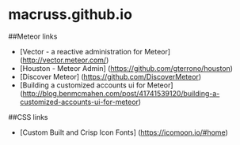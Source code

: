 macruss.github.io
=================
##Meteor links
- [Vector - a reactive administration for Meteor] (http://vector.meteor.com/)
- [Houston - Meteor Admin] (https://github.com/gterrono/houston)
- [Discover Meteor] (https://github.com/DiscoverMeteor)
- [Building a customized accounts ui for Meteor] (http://blog.benmcmahen.com/post/41741539120/building-a-customized-accounts-ui-for-meteor)

##CSS links
- [Custom Built and Crisp Icon Fonts] (https://icomoon.io/#home)

